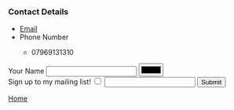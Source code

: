 <!DOCTYPE html>
<html lang="en">

<head>
    <meta charset="UTF-8">
    <meta http-equiv="X-UA-Compatible" content="IE=edge">
    <meta name="viewport" content="width=>, initial-scale=1.0">
    <title>Document</title>
</head>

<body>
    <h3>Contact Details</h3>
    <ul>
        <li><a href="mailto:kahless2001@hotmail.com?subject=You're Hired!">Email</a></li>
        <li>Phone Number</li>
        <ul>
            <li>07969131310</li>
        </ul>
    </ul>
    <form>
        <label>Your Name</label>
        <input type="text" name="" id="">
        <input type="color" name="" id=""><br>
        <label>Sign up to my mailing list!</label>
        <input type="checkbox">
        <input type="password" name="">
        <input type="submit">
    </form>
    <p><a href="index.html">Home</a></p>
</body>

</html>
